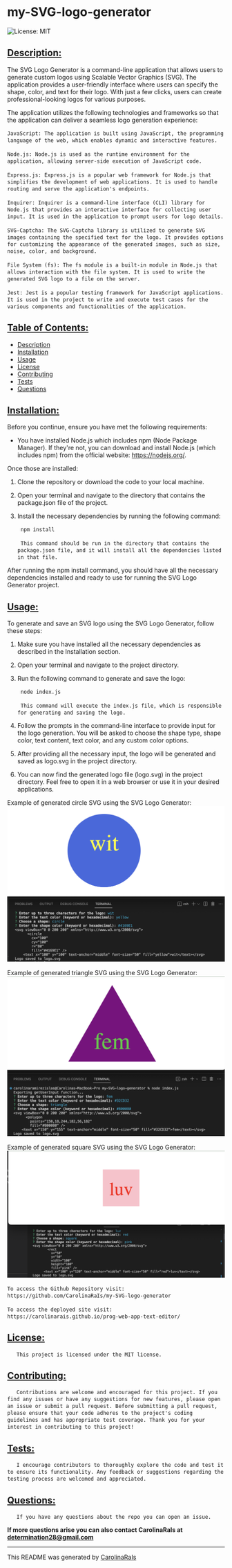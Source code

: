 # my-SVG-logo-generator

![License: MIT](https://img.shields.io/badge/License-MIT-blue.svg)

## [Description:](#description)

The SVG Logo Generator is a command-line application that allows users to generate custom logos using Scalable Vector Graphics (SVG). The application provides a user-friendly interface where users can specify the shape, color, and text for their logo. With just a few clicks, users can create professional-looking logos for various purposes.

The application utilizes the following technologies and frameworks so that the application can deliver a seamless logo generation experience:

    JavaScript: The application is built using JavaScript, the programming language of the web, which enables dynamic and interactive features.

    Node.js: Node.js is used as the runtime environment for the application, allowing server-side execution of JavaScript code.

    Express.js: Express.js is a popular web framework for Node.js that simplifies the development of web applications. It is used to handle routing and serve the application's endpoints.

    Inquirer: Inquirer is a command-line interface (CLI) library for Node.js that provides an interactive interface for collecting user input. It is used in the application to prompt users for logo details.

    SVG-Captcha: The SVG-Captcha library is utilized to generate SVG images containing the specified text for the logo. It provides options for customizing the appearance of the generated images, such as size, noise, color, and background.

    File System (fs): The fs module is a built-in module in Node.js that allows interaction with the file system. It is used to write the generated SVG logo to a file on the server.

    Jest: Jest is a popular testing framework for JavaScript applications. It is used in the project to write and execute test cases for the various components and functionalities of the application.


## [Table of Contents:](#table-of-contents:)
   
- [Description](#description)
- [Installation](#installation)
- [Usage](#usage)
- [License](#license)
- [Contributing](#contributing)
- [Tests](#tests)
- [Questions](#questions)
   
## [Installation:](#installation:)

Before you continue, ensure you have met the following requirements:

* You have installed Node.js which includes npm (Node Package Manager). If they're not, you can download and install Node.js (which includes npm) from the official website: https://nodejs.org/.

Once those are installed:

1. Clone the repository or download the code to your local machine.
2. Open your terminal and navigate to the directory that contains the package.json file of the project.
3. Install the necessary dependencies by running the following command:
        
        npm install
    
        This command should be run in the directory that contains the package.json file, and it will install all the dependencies listed in that file.
    
After running the npm install command, you should have all the necessary dependencies installed and ready to use for running the SVG Logo Generator project.
    
## [Usage:](#usage:)

To generate and save an SVG logo using the SVG Logo Generator, follow these steps:

1. Make sure you have installed all the necessary dependencies as described in the Installation section.
2. Open your terminal and navigate to the project directory.
3. Run the following command to generate and save the logo:

        node index.js

        This command will execute the index.js file, which is responsible for generating and saving the logo.

4. Follow the prompts in the command-line interface to provide input for the logo generation. You will be asked to choose the shape type, shape color, text content, text color, and any custom color options.
5. After providing all the necessary input, the logo will be generated and saved as logo.svg in the project directory.
6. You can now find the generated logo file (logo.svg) in the project directory. Feel free to open it in a web browser or use it in your desired applications.


Example of generated circle SVG using the SVG Logo Generator:
![plot](./assets/SVG-circle-example.png)

Example of generated triangle SVG using the SVG Logo Generator:
![plot](./assets/SVG-triangle-example.png)

Example of generated square SVG using the SVG Logo Generator:
![plot](./assets/SVG-square-example.png)


    To access the Github Repository visit:
    https://github.com/CarolinaRaIs/my-SVG-logo-generator

    To access the deployed site visit:
    https://carolinarais.github.io/prog-web-app-text-editor/   


## [License:](#license:)

       This project is licensed under the MIT license.
   
## [Contributing:](#contributing:)

       Contributions are welcome and encouraged for this project. If you find any issues or have any suggestions for new features, please open an issue or submit a pull request. Before submitting a pull request, please ensure that your code adheres to the project's coding guidelines and has appropriate test coverage. Thank you for your interest in contributing to this project!  
   
## [Tests:](#tests:)

       I encourage contributors to thoroughly explore the code and test it to ensure its functionality. Any feedback or suggestions regarding the testing process are welcomed and appreciated.
   
## [Questions:](#questions:)

       If you have any questions about the repo you can open an issue.

**If more questions arise you can also contact CarolinaRaIs at determination28@gmail.com**
   
       
------------------------------------------------------------------------------------------------
   
This README was generated by [CarolinaRaIs](https://github.com/CarolinaRaIs)